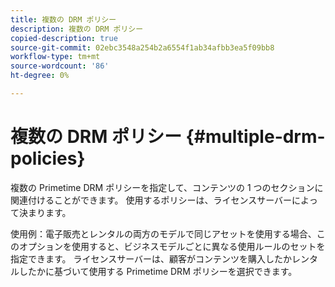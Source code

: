 ```yaml
---
title: 複数の DRM ポリシー
description: 複数の DRM ポリシー
copied-description: true
source-git-commit: 02ebc3548a254b2a6554f1ab34afbb3ea5f09bb8
workflow-type: tm+mt
source-wordcount: '86'
ht-degree: 0%

---
```


# 複数の DRM ポリシー {#multiple-drm-policies}

複数の Primetime DRM ポリシーを指定して、コンテンツの 1 つのセクションに関連付けることができます。 使用するポリシーは、ライセンスサーバーによって決まります。

使用例：電子販売とレンタルの両方のモデルで同じアセットを使用する場合、このオプションを使用すると、ビジネスモデルごとに異なる使用ルールのセットを指定できます。 ライセンスサーバーは、顧客がコンテンツを購入したかレンタルしたかに基づいて使用する Primetime DRM ポリシーを選択できます。

